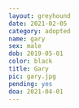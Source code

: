 ```yaml
---
layout: greyhound
date: 2021-02-05
category: adopted
name: gary
sex: male
dob: 2019-05-01
color: black
title: Gary
pic: gary.jpg
pending: yes
doa: 2021-04-01
---
```


